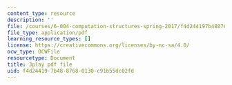 ```yaml
---
content_type: resource
description: ''
file: /courses/6-004-computation-structures-spring-2017/f4d244197b4887680130c91b55dc02fd_3VGZANOQXAM.pdf
file_type: application/pdf
learning_resource_types: []
license: https://creativecommons.org/licenses/by-nc-sa/4.0/
ocw_type: OCWFile
resourcetype: Document
title: 3play pdf file
uid: f4d24419-7b48-8768-0130-c91b55dc02fd
---
```

